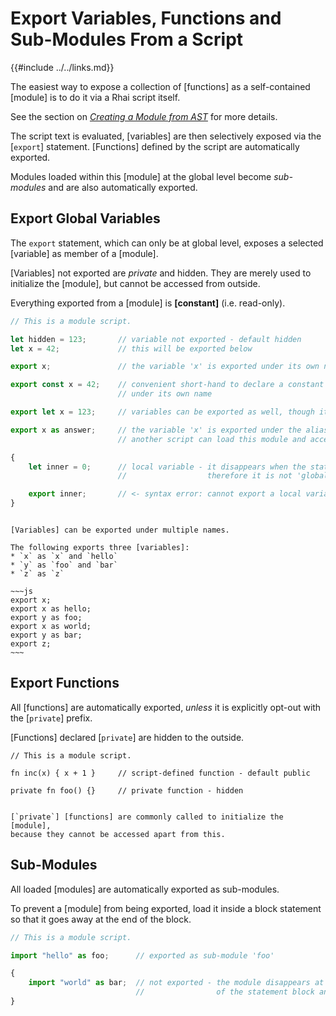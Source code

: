 Export Variables, Functions and Sub-Modules From a Script
========================================================

{{#include ../../links.md}}


The easiest way to expose a collection of [functions] as a self-contained [module] is to do it via a Rhai script itself.

See the section on [_Creating a Module from AST_]({{rootUrl}}/rust/modules/ast.md) for more details.

The script text is evaluated, [variables] are then selectively exposed via the [`export`] statement.
[Functions] defined by the script are automatically exported.

Modules loaded within this [module] at the global level become _sub-modules_ and are also automatically exported.


Export Global Variables
----------------------

The `export` statement, which can only be at global level, exposes a selected [variable] as member of a [module].

[Variables] not exported are _private_ and hidden. They are merely used to initialize the [module],
but cannot be accessed from outside.

Everything exported from a [module] is **[constant]** (i.e. read-only).

```js
// This is a module script.

let hidden = 123;       // variable not exported - default hidden
let x = 42;             // this will be exported below

export x;               // the variable 'x' is exported under its own name

export const x = 42;    // convenient short-hand to declare a constant and export it
                        // under its own name

export let x = 123;     // variables can be exported as well, though it'll still be constant

export x as answer;     // the variable 'x' is exported under the alias 'answer'
                        // another script can load this module and access 'x' as 'module::answer'

{
    let inner = 0;      // local variable - it disappears when the statement block ends,
                        //                  therefore it is not 'global' and cannot be exported

    export inner;       // <- syntax error: cannot export a local variable
}
```

```admonish tip "Tip: Multiple exports"

[Variables] can be exported under multiple names.

The following exports three [variables]:
* `x` as `x` and `hello`
* `y` as `foo` and `bar`
* `z` as `z`

~~~js
export x;
export x as hello;
export y as foo;
export x as world;
export y as bar;
export z;
~~~
```


Export Functions
----------------

All [functions] are automatically exported, _unless_ it is explicitly opt-out with the [`private`] prefix.

[Functions] declared [`private`] are hidden to the outside.

```rust,no_run
// This is a module script.

fn inc(x) { x + 1 }     // script-defined function - default public

private fn foo() {}     // private function - hidden
```

```admonish info "Private functions"

[`private`] [functions] are commonly called to initialize the [module],
because they cannot be accessed apart from this.
```


Sub-Modules
-----------

All loaded [modules] are automatically exported as sub-modules.

To prevent a [module] from being exported, load it inside a block statement so that it goes away at the
end of the block.

```js
// This is a module script.

import "hello" as foo;      // exported as sub-module 'foo'

{
    import "world" as bar;  // not exported - the module disappears at the end
                            //                of the statement block and is not 'global'
}
```
